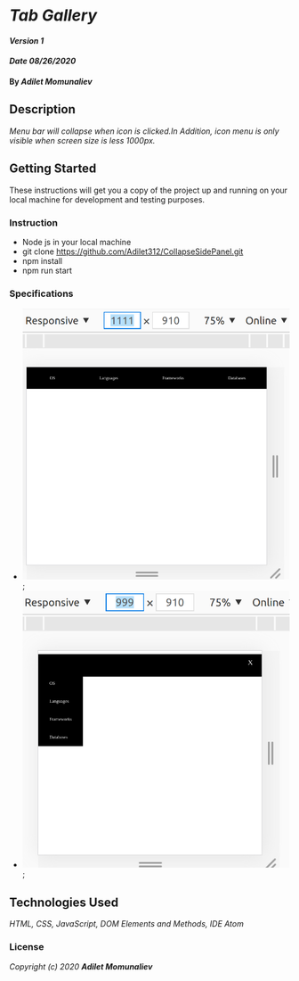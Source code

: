 # _Tab Gallery_

#### _Version 1_
#### _Date 08/26/2020_
#### By _**Adilet Momunaliev**_

## Description

_Menu bar will collapse when icon is clicked.In Addition, icon menu is only visible when screen size is less 1000px._

## Getting Started

These instructions will get you a copy of the project up and running on your local machine for development and testing purposes.

### Instruction

* Node js in your local machine
* git clone https://github.com/Adilet312/CollapseSidePanel.git
* npm install
* npm run start
### Specifications
* ![min-width:620px](collapseMenu2.png);
* ![min-width:620px](collapseMenu1.png);
## Technologies Used

_HTML, CSS, JavaScript, DOM Elements and Methods, IDE Atom_

### License

*_Copyright (c) 2020 **Adilet Momunaliev**_*
